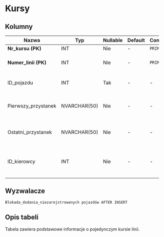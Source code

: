 # Kursy

## Kolumny

| Nazwa                | Typ          | Nullable | Default | Constraints   | Klucze obce                   | Opis                                                      |
| -------------------- | ------------ | -------- | ------- | ------------- | ----------------------------- | --------------------------------------------------------- |
| **Nr_kursu (PK)**    | INT          | Nie      | -       | `PRIMARY KEY` | -                             | Numer kursu                                               |
| **Numer_linii (PK)** | INT          | Nie      | -       | `PRIMARY KEY` | `Linie.Numer_linii`           | Numer linii, której dotyczy kurs                          |
| ID_pojazdu           | INT          | Tak      | -       | -             | `Pojazdy.ID_pojazdu`          | ID_pojazdu przypisanego do kursu                          |
| Pierwszy_przystanek  | NVARCHAR(50) | Nie      | -       | -             | `Przystanki.Nazwa_przystanku` | Nazwa pierwszego przystanku w kursie                      |
| Ostatni_przystanek   | NVARCHAR(50) | Nie      | -       | -             | `Przystanki.Nazwa_przystanku` | Nazwa ostatniego przystanku w kursie                      |
| ID_kierowcy          | INT          | Nie      | -       | -             | `Kierowcy.ID_kierowcy`        | ID_kierowcy, który będzie prowadził pojazd w danym kursie |

## Wyzwalacze

`Blokada_dodania_niezarejstrowanych pojazdów AFTER INSERT`  

## Opis tabeli

Tabela zawiera podstawowe informacje o pojedynczym kursie linii.
